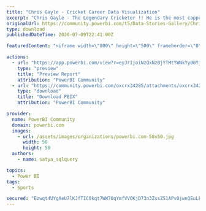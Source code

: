 ```yaml
---
title: "Chris Gayle - Cricket Career Data Visualization"
excerpt: "Chris Gayle - The Legendary Cricketer !! He is the most capped player for the West Indies in international cricket and is the only player to score a"
originalUrl: https://community.powerbi.com/t5/Data-Stories-Gallery/Chris-Gayle-Cricket-Career-Data-Visualization/m-p/1213625
type: download
publishedDateTime: 2020-07-09T22:41:00Z

featuredContent: "<iframe width=\"800\" height=\"500\" frameborder=\"0\" src=\"https://app.powerbi.com/view?r=eyJrIjoiNzQxNzBjYTMtYWNkYy00YjVlLTlkODktN2VlZGI2ZDI2MDlhIiwidCI6IjVhNGYxNmRlLTgwZGEtNDM4Ni1hN2Y3LWZmMGNmM2UyNjEzNCJ9\"></iframe>"

actions:
  - url: "https://app.powerbi.com/view?r=eyJrIjoiNzQxNzBjYTMtYWNkYy00YjVlLTlkODktN2VlZGI2ZDI2MDlhIiwidCI6IjVhNGYxNmRlLTgwZGEtNDM4Ni1hN2Y3LWZmMGNmM2UyNjEzNCJ9"
    type: "preview"
    title: "Preview Report"
    attribution: "PowerBI Community"
  - url: "https://community.powerbi.com/oxcrx34285/attachments/oxcrx34285/DataStoriesGallery/4244/1/Chris%20Gayle%20-%20Hall%20of%20Fame-SQL.pbix"
    type: "download"
    title: "Download PBIX"
    attribution: "PowerBI Community"

provider:
  name: PowerBI Community
  domain: powerbi.com
  images:
    - url: /assets/images/organizations/powerbi.com-50x50.jpg
      width: 50
      height: 50
  authors:
    - name: satya_sqlquery

topics:
  - Power BI
tags:
  - Sports

secured: "Ezwqt4UYgAeU7lKJfTIC0kqt7WW7OqYmfVVOKjD73n3ZssZS1APvOjwnQEuLklH+7osBcHHiXhANBMTTN8CyM766cIA1AL4xOBwazSoDKo62VxA4KIoG4uQsAXfy8r5hTwkeSMXqVufLJiqraQ3fnmZOnn9wnFtaLW0rBNXsSZZ12VhSw6iyYC0vtcTnNuVdUkHgVV2GceAG003i9FEBgJh9bKDFvJzaML/MI6LdA0h9tBZxbSn6LCDYgDrZXZ1Q3BEoPzh7sUF579KIr9vSzA49s+999FyJKkmc94LHhiKnJlbg1IXMpVBDYmSY2KpJLipvTGqBPMcrfrIGd14vZDHEPdUO2eDDJySt3e7wmUZxMokDmENuhrScMdPQ/mMa;LrtwnTC/fxMy0UnyTd+kNQ=="
---
```


